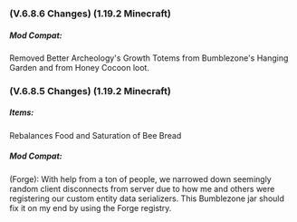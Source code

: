 ### **(V.6.8.6 Changes) (1.19.2 Minecraft)**

##### Mod Compat:
Removed Better Archeology's Growth Totems from Bumblezone's Hanging Garden and from Honey Cocoon loot.


### **(V.6.8.5 Changes) (1.19.2 Minecraft)**

##### Items:
Rebalances Food and Saturation of Bee Bread

##### Mod Compat:
(Forge): With help from a ton of people, we narrowed down seemingly random client disconnects from server due to how me and others
 were registering our custom entity data serializers. This Bumblezone jar should fix it on my end by using the Forge registry.